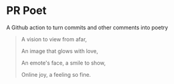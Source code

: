 # PR Poet

A Github action to turn commits and other comments into poetry

> A vision to view from afar,
> 
> An image that glows with love,
> 
> An emote's face, a smile to show,
> 
> Online joy, a feeling so fine.
